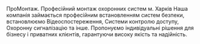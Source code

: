 ПроМонтаж. 
Професійний монтаж охоронних систем м. Харків Наша компанія займається професійним встановленням систем безпеки, встановлюємо Відеоспостереження, Системи контролю доступу, Охоронну сигналізацію та інше. Пропонуємо індивідуальні рішення для бізнесу і приватних клієнтів, гарантуючи високу якість та надійність.
